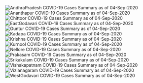 
<img src="https://deepuhub.github.io/COVID-19/GraphsGenerated/04-Sep-2020/AndhraPradesh_04-Sep-2020.jpg" alt="AndhraPradesh COVID-19 Cases Summary as of 04-Sep-2020">
 <br>										  
<img src="https://deepuhub.github.io/COVID-19/GraphsGenerated/04-Sep-2020/Ananthapur_04-Sep-2020.jpg" alt="Ananthapur COVID-19 Cases Summary as of 04-Sep-2020">
 <br>										  
<img src="https://deepuhub.github.io/COVID-19/GraphsGenerated/04-Sep-2020/Chittoor_04-Sep-2020.jpg" alt="Chittoor COVID-19 Cases Summary as of 04-Sep-2020">
 <br>										  
<img src="https://deepuhub.github.io/COVID-19/GraphsGenerated/04-Sep-2020/EastGodavari_04-Sep-2020.jpg" alt="EastGodavari COVID-19 Cases Summary as of 04-Sep-2020">
 <br>										  
<img src="https://deepuhub.github.io/COVID-19/GraphsGenerated/04-Sep-2020/Guntur_04-Sep-2020.jpg" alt="Guntur COVID-19 Cases Summary as of 04-Sep-2020">
 <br>										  
<img src="https://deepuhub.github.io/COVID-19/GraphsGenerated/04-Sep-2020/Kadapa_04-Sep-2020.jpg" alt="Kadapa COVID-19 Cases Summary as of 04-Sep-2020">
 <br>										  
<img src="https://deepuhub.github.io/COVID-19/GraphsGenerated/04-Sep-2020/Krishna_04-Sep-2020.jpg" alt="Krishna COVID-19 Cases Summary as of 04-Sep-2020">
 <br>										  
<img src="https://deepuhub.github.io/COVID-19/GraphsGenerated/04-Sep-2020/Kurnool_04-Sep-2020.jpg" alt="Kurnool COVID-19 Cases Summary as of 04-Sep-2020">
 <br>										  
<img src="https://deepuhub.github.io/COVID-19/GraphsGenerated/04-Sep-2020/Nellore_04-Sep-2020.jpg" alt="Nellore COVID-19 Cases Summary as of 04-Sep-2020">
 <br>										  
<img src="https://deepuhub.github.io/COVID-19/GraphsGenerated/04-Sep-2020/Prakasam_04-Sep-2020.jpg" alt="Prakasam COVID-19 Cases Summary as of 04-Sep-2020">
 <br>										  
<img src="https://deepuhub.github.io/COVID-19/GraphsGenerated/04-Sep-2020/Srikakulam_04-Sep-2020.jpg" alt="Srikakulam COVID-19 Cases Summary as of 04-Sep-2020">
 <br>										  
<img src="https://deepuhub.github.io/COVID-19/GraphsGenerated/04-Sep-2020/Vishakapatnam_04-Sep-2020.jpg" alt="Vishakapatnam COVID-19 Cases Summary as of 04-Sep-2020">
 <br>										  
<img src="https://deepuhub.github.io/COVID-19/GraphsGenerated/04-Sep-2020/Vizianagaram_04-Sep-2020.jpg" alt="Vizianagaram COVID-19 Cases Summary as of 04-Sep-2020">
 <br>										  
<img src="https://deepuhub.github.io/COVID-19/GraphsGenerated/04-Sep-2020/WestGodavari_04-Sep-2020.jpg" alt="WestGodavari COVID-19 Cases Summary as of 04-Sep-2020">
 <br> 